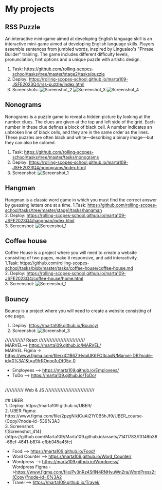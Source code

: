 # My projects

## RSS Puzzle

An interactive mini-game aimed at developing English language skill is an interactive mini-game aimed at developing English language skills. Players assemble sentences from jumbled words, inspired by Lingualeo's "Phrase Builder" training. The game includes different difficulty levels, pronunciation, hint options and a unique puzzle with artistic design. 

1. Task: https://github.com/rolling-scopes-school/tasks/tree/master/stage2/tasks/puzzle
2. Deploy: https://rolling-scopes-school.github.io/marta109-JSFE2023Q4/rss-puzzle/index.html
3. Screenshots: 
![Screenshot_2](https://github.com/rolling-scopes-school/marta109-JSFE2023Q4/assets/71411783/14c75b29-a6ab-4fbd-80ef-7e456c8da5ad)
![Screenshot_3](https://github.com/rolling-scopes-school/marta109-JSFE2023Q4/assets/71411783/a58ab87d-e6ce-4ef8-a3e3-59181d962f5f)
![Screenshot_4](https://github.com/rolling-scopes-school/marta109-JSFE2023Q4/assets/71411783/6b46d10f-088b-4195-a06b-b75aa325b68f)

## Nonograms 
Nonograms is a puzzle game to reveal a hidden picture by looking at the number clues. The clues are given at the top and left side of the grid. Each number in these clue defines a block of black cell. A number indicates an unbroken line of black cells, and they are in the same order as the lines. These puzzles are often black and white—describing a binary image—but they can also be colored.
1. Task: https://github.com/rolling-scopes-school/tasks/tree/master/tasks/nonograms
2. Deploy: https://rolling-scopes-school.github.io/marta109-JSFE2023Q4/nonograms/index.html
3. Screenshot:
![Screenshot_1](https://github.com/rolling-scopes-school/marta109-JSFE2023Q4/assets/71411783/4d93dee3-12ad-4ef8-80a8-b6f355af06f3)

## Hangman 
Hangman is a classic word game in which you must find the correct answer by guessing letters one at a time.
1.Task: https://github.com/rolling-scopes-school/tasks/tree/master/stage1/tasks/hangman    
2. Deploy: https://rolling-scopes-school.github.io/marta109-JSFE2023Q4/hangman/index.html    
3. Screenshot:
![Screenshot_1](https://github.com/rolling-scopes-school/marta109-JSFE2023Q4/assets/71411783/4b80f1a1-b46e-43cd-b4e9-e5bc52407c54)

## Coffee house 
Coffee House is a project where you will need to create a website consisting of two pages, make it responsive, and add interactivity.   
1.Task: https://github.com/rolling-scopes-school/tasks/blob/master/tasks/coffee-house/coffee-house.md    
2. Deploy: https://rolling-scopes-school.github.io/marta109-JSFE2023Q4/coffee-house/home.html      
3. Screenshot:
![Screenshot_1](https://github.com/Marta109/Marta109.github.io/assets/71411783/8f9d3a56-eeaa-43fc-9425-d0d61286a730)
## Bouncy 
Bouncy is a project where you will need to create a website consisting of one page.     
1. Deploy: https://marta109.github.io/Bouncy/     
2. Screenshot:
![Screenshot_3](https://github.com/Marta109/Marta109.github.io/assets/71411783/9d390600-60b3-4b6c-aae8-7ab539fa9ace)


///////////// React //////////////////////////////<br>
 MARVEL--> https://marta109.github.io/MARVEL/ <br>
MARVEL Figma -> https://www.figma.com/file/xiC1B6ZlHvbiUK6FO3caxN/Marvel-DB?node-id=0%3A1&t=u9frROnou1uDf05v-0 <br>
* Employees --> https://marta109.github.io/Employees/ <br>
* ToDo --> https://marta109.github.io/ToDo/ <br>
<br>
//////////// Web & JS ////////////////////////////////<br>
<br>
## UBER   <br>
1. Deploy: https://marta109.github.io/UBER/ <br>
2. UBER Figma:  https://www.figma.com/file/2pzgNlklCuAi21Y0B5hJf9/UBER_course-(Copy)?node-id=539%3A3 <br>
3. Screenshot: <br>
![Screenshot_414](https://github.com/Marta109/Marta109.github.io/assets/71411783/f3148b38-68ef-4641-b874-cfbb045a45fc)



* Food -->  https://marta109.github.io/Food/ <br>
* Word Counter -->  https://marta109.github.io/Word_Counter/ <br>
* Wordpress -->  https://marta109.github.io/Wordpress/ <br>
Wordpress Figma ->https://www.figma.com/file/Py3nRz4SfIN4RNHyuWn2ra/WordPress2-(Copy)?node-id=0%3A2
* Travel -->  https://marta109.github.io/Travel/ <br>

